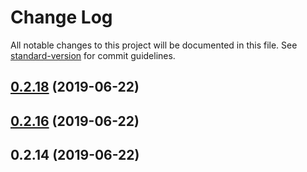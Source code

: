 # Change Log

All notable changes to this project will be documented in this file. See [standard-version](https://github.com/conventional-changelog/standard-version) for commit guidelines.

<a name="0.2.18"></a>
## [0.2.18](https://github.com/Venipa/wallhaven-api.js/compare/v0.2.16...v0.2.18) (2019-06-22)



<a name="0.2.16"></a>
## [0.2.16](https://github.com/Venipa/wallhaven-api.js/compare/v0.2.14...v0.2.16) (2019-06-22)



<a name="0.2.14"></a>
## 0.2.14 (2019-06-22)
